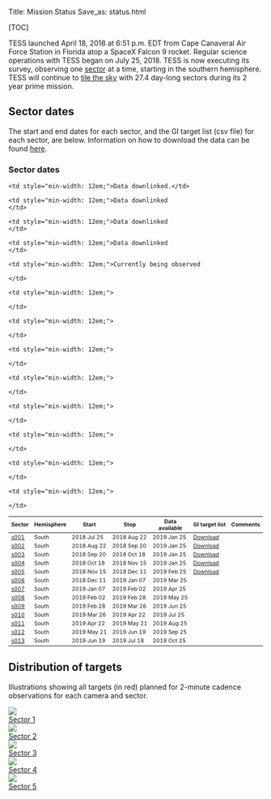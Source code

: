 Title: Mission Status
Save_as: status.html

[TOC]

<!-- <img class="img-responsive" style="max-width:67%;" src="images/giprogram/timeline.jpg" alt="TESS CSC timeline"> -->

TESS launched April 18, 2018 at 6:51 p.m. EDT from Cape Canaveral Air
Force Station in Florida atop a SpaceX Falcon 9 rocket. Regular
science operations with TESS began on July 25, 2018. TESS is now executing its survey, observing one [sector](https://heasarc.gsfc.nasa.gov/docs/tess/operations.html#field-of-view) at a time, starting in the southern hemisphere. TESS will continue to [tile the sky](https://heasarc.gsfc.nasa.gov/docs/tess/operations.html#observing-strategy) with 27.4 day-long sectors during its 2 year prime mission. 

<!-- 

<br/>
<img class="img-responsive" style="max-width:67%;" src="images/tess-launch.jpg">TESS launched successfully on April 18, 2018. TESS will begin collecting science data after a 60 day commissioning period.
*Image Credit: NASA/Kim Shiflett*
<br/>

<br/>
<img class="img-responsive" style="max-width:67%;" src="images/tess-launch-separation.jpg">A camera mounted on the Falcon 9 second stage shows the TESS spacecraft separating from the vehicle. At 7:53 p.m., the twin solar arrays that will power the spacecraft successfully deployed.
*Image Credit: NASA TV*
<br/> -->




<!-- The dates in the table below are from our nominal plan. -->

<!-- <br/> -->
<!-- <img class="img-responsive" style="max-width:67%;" src="images/mission/tess_observingsectorschematic_Winnpresentation.png">
<br/> -->
## Sector dates
The start and end dates for each sector, and the GI target list (csv file) for each sector, are below. Information on how to download the data can be found [here](data-access.html).

<div class="panel panel-primary">
  <div class="panel-heading">
    <h3 class="panel-title">Sector dates</h3>
  </div>
  <div class="panel-body">

  <table class="table table-striped table-hover" style="font-size: 0.77em;">
  <thead>
    <tr>
      <th style="vertical-align: middle;">Sector</th>
      <th style="vertical-align: middle;">Hemisphere</th>
      <th style="vertical-align: middle;">Start</th>
      <th style="vertical-align: middle;">Stop</th>
      <th style="vertical-align: middle;">Data<br>available</th>
      <th style="vertical-align: middle;">GI target list</th>
      <!-- <th style="vertical-align: middle;" class="text-center">Release<br>notes</th> -->
      <th style="vertical-align: middle;">Comments</th>
    </tr>
  </thead>

  <tr>
    <td><a href="#s001">s001</a></td>
    <td>South</td>
    <td>2018&nbsp;Jul&nbsp;25</td>
    <td>2018&nbsp;Aug&nbsp;22</td>
    <td>2019 Jan 25</td>
    <td><a href='data/target_lists/sector001_targets_lists/GI_S001.csv'>Download</a></td>

    <td style="min-width: 12em;">Data downlinked.</td>
  </tr>


  <tr>
    <td><a href="#s002">s002</a></td>
    <td>South</td>
    <td>2018&nbsp;Aug&nbsp;22</td>
    <td>2018&nbsp;Sep&nbsp;20</td>
    <td>2019 Jan 25</td>
    <td><a href='data/target_lists/sector002_targets_lists/GI_S002.csv'>Download</a></td>

    <td style="min-width: 12em;">Data downlinked
    </td>
  </tr>


  <tr>
    <td><a href="#s003">s003</a></td>
    <td>South</td>
    <td>2018&nbsp;Sep&nbsp;20</td>
    <td>2018&nbsp;Oct&nbsp;18</td>
    <td>2019 Jan 25</td>
    <td><a href='data/target_lists/sector003_targets_lists/GI_S003.csv'>Download</a></td>

    <td style="min-width: 12em;">Data downlinked
    </td>
  </tr>


  <tr>
    <td><a href="#s004">s004</a></td>
    <td>South</td>
    <td>2018&nbsp;Oct&nbsp;18</td>
    <td>2018&nbsp;Nov&nbsp;15</td>
    <td>2019 Jan 25</td>
    <td><a href='data/target_lists/sector004_targets_lists/GI_S004.csv'>Download</a></td>

    <td style="min-width: 12em;">Data downlinked
    </td>
  </tr>


  <tr>
    <td><a href="#s005">s005</a></td>
    <td>South</td>
    <td>2018&nbsp;Nov&nbsp;15</td>
    <td>2018&nbsp;Dec&nbsp;11</td>
    <td>2019 Feb 25</td>
    <td><a href='data/target_lists/sector005_targets_lists/GI_S005.csv'>Download</a></td>

    <td style="min-width: 12em;">Currently being observed

    </td>
  </tr>


  <tr>
    <td><a href="#s006">s006</a></td>
    <td>South</td>
    <td>2018&nbsp;Dec&nbsp;11</td>
    <td>2019&nbsp;Jan&nbsp;07</td>
    <td>2019 Mar 25</td>
    <td></td>

    <td style="min-width: 12em;">

    </td>
  </tr>


  <tr>
    <td><a href="#s007">s007</a></td>
    <td>South</td>
    <td>2019&nbsp;Jan&nbsp;07</td>
    <td>2019&nbsp;Feb&nbsp;02</td>
    <td>2019 Apr 25</td>
    <td></td>

    <td style="min-width: 12em;">

    </td>
  </tr>


  <tr>
    <td><a href="#s008">s008</a></td>
    <td>South</td>
    <td>2019&nbsp;Feb&nbsp;02</td>
    <td>2019&nbsp;Feb&nbsp;28</td>
    <td>2019 May 25</td>
    <td></td>

    <td style="min-width: 12em;">

    </td>
  </tr>


  <tr>
    <td><a href="#s009">s009</a></td>
    <td>South</td>
    <td>2019&nbsp;Feb&nbsp;28</td>
    <td>2019&nbsp;Mar&nbsp;26</td>
    <td>2019 Jun 25</td>
    <td></td>

    <td style="min-width: 12em;">

    </td>
  </tr>


  <tr>
    <td><a href="#s010">s010</a></td>
    <td>South</td>
    <td>2019&nbsp;Mar&nbsp;26</td>
    <td>2019&nbsp;Apr&nbsp;22</td>
    <td>2019 Jul 25</td>
    <td></td>

    <td style="min-width: 12em;">

    </td>
  </tr>


  <tr>
    <td><a href="#s011">s011</a></td>
    <td>South</td>
    <td>2019&nbsp;Apr&nbsp;22</td>
    <td>2019&nbsp;May&nbsp;21</td>
    <td>2019 Aug 25</td>
    <td></td>

    <td style="min-width: 12em;">

    </td>
  </tr>


  <tr>
    <td><a href="#s012">s012</a></td>
    <td>South</td>
    <td>2019&nbsp;May&nbsp;21</td>
    <td>2019&nbsp;Jun&nbsp;19</td>
    <td>2019 Sep 25</td>
    <td></td>

    <td style="min-width: 12em;">

    </td>
  </tr>


  <tr>
    <td><a href="#s013">s013</a></td>
    <td>South</td>
    <td>2019&nbsp;Jun&nbsp;19</td>
    <td>2019&nbsp;Jul&nbsp;18</td>
    <td>2019 Oct 25</td>
    <td></td>

    <td style="min-width: 12em;">

    </td>
  </tr>
  </table>
</div>
</div>



## Distribution of targets 
Illustrations showing all targets (in red) planned for 2-minute
cadence observations for each camera and sector.


<div class="row">
    <div class="col-md-6 text-center">
      <a href="images/sector-plots/sector-plots.001.jpeg">
        <img id="s001" src="images/sector-plots/sector-plots.001.jpeg" class="img-responsive"><br>
        Sector 1
      </a>
    </div>
    <div class="col-md-6 text-center">
      <a href="images/sector-plots/sector-plots.002.jpeg">
        <img id="s002" src="images/sector-plots/sector-plots.002.jpeg" class="img-responsive"><br>
        Sector 2
      </a>
    </div>
</div>
<div class="row">
    <div class="col-md-6 text-center">
      <a href="images/sector-plots/sector-plots.003.jpeg">
        <img id="s003" src="images/sector-plots/sector-plots.003.jpeg" class="img-responsive"><br>
        Sector 3
      </a>
    </div>
    <div class="col-md-6 text-center">
      <a href="images/sector-plots/sector-plots.004.jpeg">
        <img id="s004" src="images/sector-plots/sector-plots.004.jpeg" class="img-responsive"><br>
        Sector 4
      </a>
    </div>
</div>
<div class="row">
    <div class="col-md-6 text-center">
      <a href="images/sector-plots/sector-plots.005.jpeg">
        <img id="s005" src="images/sector-plots/sector-plots.005.jpeg" class="img-responsive"><br>
        Sector 5
      </a>
    </div>
</div>



